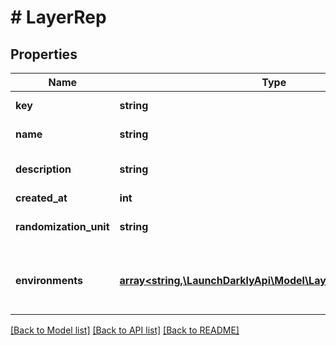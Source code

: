 # # LayerRep

## Properties

Name | Type | Description | Notes
------------ | ------------- | ------------- | -------------
**key** | **string** | The key of the layer |
**name** | **string** | The name of the layer |
**description** | **string** | The description of the layer |
**created_at** | **int** |  |
**randomization_unit** | **string** | The unit of randomization for the layer | [optional]
**environments** | [**array<string,\LaunchDarklyApi\Model\LayerConfigurationRep>**](LayerConfigurationRep.md) | The layer configurations for each requested environment | [optional]

[[Back to Model list]](../../README.md#models) [[Back to API list]](../../README.md#endpoints) [[Back to README]](../../README.md)

